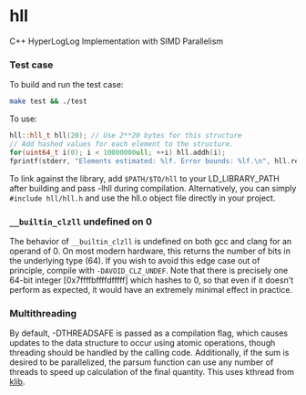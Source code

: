 # hll
C++ HyperLogLog Implementation with SIMD Parallelism

### Test case
To build and run the test case:

```bash
make test && ./test
```

To use:

```c++
hll::hll_t hll(20); // Use 2**20 bytes for this structure
// Add hashed values for each element to the structure.
for(uint64_t i(0); i < 10000000ull; ++i) hll.addh(i);
fprintf(stderr, "Elements estimated: %lf. Error bounds: %lf.\n", hll.report(), hll.est_err());

```

To link against the library, add `$PATH/$TO/hll` to your LD_LIBRARY_PATH after building and pass -lhll during compilation. Alternatively, you can simply `#include hll/hll.h` and use the hll.o object file directly in your project.


### `__builtin_clzll` undefined on 0
The behavior of `__builtin_clzll` is undefined on both gcc and clang for an operand of 0.
On most modern hardware, this returns the number of bits in the underlying type (64).
If you wish to avoid this edge case out of principle, compile with `-DAVOID_CLZ_UNDEF`. Note that there is precisely one 64-bit integer [0x7ffffbffffdfffff] which hashes to 0, so that even if it doesn't perform as expected, it would have an extremely minimal effect in practice.

### Multithreading
By default, -DTHREADSAFE is passed as a compilation flag, which causes updates to the data structure to occur using atomic operations, though threading should be handled by the calling code.
Additionally, if the sum is desired to be parallelized, the parsum function can use any number of threads to speed up calculation of the final quantity. This uses kthread from [klib](https://github.com/AttractiveChaos/klib).
